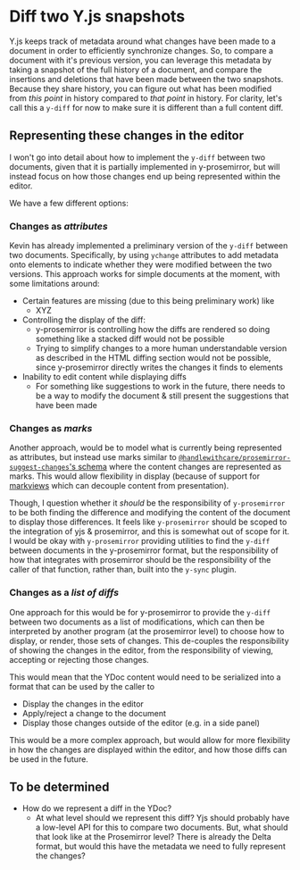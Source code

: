 
# Diff two Y.js snapshots

Y.js keeps track of metadata around what changes have been made to a document in order to efficiently synchronize changes. So, to compare a document with it's previous version, you can leverage this metadata by taking a snapshot of the full history of a document, and compare the insertions and deletions that have been made between the two snapshots. Because they share history, you can figure out what has been modified from _this point_ in history compared to _that point_ in history. For clarity, let's call this a `y-diff` for now to make sure it is different than a full content diff.

## Representing these changes in the editor

I won't go into detail about how to implement the `y-diff` between two documents, given that it is partially implemented in y-prosemirror, but will instead focus on how those changes end up being represented within the editor.

We have a few different options:

### Changes as _attributes_

Kevin has already implemented a preliminary version of the `y-diff` between two documents. Specifically, by using `ychange` attributes to add metadata onto elements to indicate whether they were modified between the two versions. This approach works for simple documents at the moment, with some limitations around:

- Certain features are missing (due to this being preliminary work) like
  - XYZ
- Controlling the display of the diff:
  - y-prosemirror is controlling how the diffs are rendered so doing something like a stacked diff would not be possible
  - Trying to simplify changes to a more human understandable version as described in the HTML diffing section would not be possible, since y-prosemirror directly writes the changes it finds to elements
- Inability to edit content while displaying diffs
  - For something like suggestions to work in the future, there needs to be a way to modify the document & still present the suggestions that have been made

### Changes as _marks_

Another approach, would be to model what is currently being represented as attributes, but instead use marks similar to [`@handlewithcare/prosemirror-suggest-changes`'s schema](https://github.com/handlewithcarecollective/prosemirror-suggest-changes?tab=readme-ov-file#schema) where the content changes are represented as marks. This would allow flexibility in display (because of support for [markviews](https://prosemirror.net/docs/ref/#view.MarkView) which can decouple content from presentation).

Though, I question whether it _should_ be the responsibility of `y-prosemirror` to be both finding the difference and modifying the content of the document to display those differences. It feels like `y-prosemirror` should be scoped to the integration of yjs & prosemirror, and this is somewhat out of scope for it. I would be okay with `y-prosemirror` providing utilities to find the `y-diff` between documents in the y-prosemirror format, but the responsibility of how that integrates with prosemirror should be the responsibility of the caller of that function, rather than, built into the `y-sync` plugin.

### Changes as a _list of diffs_

One approach for this would be for y-prosemirror to provide the `y-diff` between two documents as a list of modifications, which can then be interpreted by another program (at the prosemirror level) to choose how to display, or render, those sets of changes. This de-couples the responsibility of showing the changes in the editor, from the responsibility of viewing, accepting or rejecting those changes.

This would mean that the YDoc content would need to be serialized into a format that can be used by the caller to

- Display the changes in the editor
- Apply/reject a change to the document
- Display those changes outside of the editor (e.g. in a side panel)

This would be a more complex approach, but would allow for more flexibility in how the changes are displayed within the editor, and how those diffs can be used in the future.

## To be determined

- How do we represent a diff in the YDoc?
  - At what level should we represent this diff? Yjs should probably have a low-level API for this to compare two documents. But, what should that look like at the Prosemirror level? There is already the Delta format, but would this have the metadata we need to fully represent the changes?
